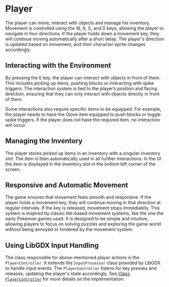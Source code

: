 # Player

The player can move, interact with objects and manage his inventory. Movement is controlled using the W, A, S, and D
keys, allowing the player to navigate in four directions. If the player holds down a movement key, they will continue
moving automatically after a short delay. The player's direction is updated based on movement, and their character
sprite changes accordingly.

## Interacting with the Environment

By pressing the E key, the player can interact with objects in front of them. This includes picking up items, pushing
blocks or interacting with spike triggers. The interaction system is tied to the player’s position and facing
direction, ensuring that they can only interact with objects directly in front of them.

Some interactions also require specific items to be equipped. For example, the player needs to have the Glove item
equipped to push blocks or toggle spike triggers. If the player does not have the required item, no interaction will
occur.

## Managing the Inventory

The player stores picked up items in an inventory with a singular inventory slot. The item is then automatically used in
all further interactions. In the UI the item is displayed in the inventory slot in the bottom left corner of the screen.

## Responsive and Automatic Movement

The game ensures that movement feels smooth and responsive. If the player holds a movement key, they will continue
moving in that direction at regular intervals. If the key is released, movement stops immediately. This system is
inspired by classic tile-based movement systems, like the one the early Pokémon games used. It is designed to be simple
and intuitive, allowing players to focus on solving puzzles and exploring the game world without being annoyed or
hindered by the movement system.

## Using LibGDX Input Handling

The class responsible for above-mentioned player actions is the `PlayerController`. It extends the `InputProcessor`
class provided by LibGDX to handle input events. The `PlayerController` listens for key presses and releases, updating
the player's state accordingly.
See [Class
`PlayerController`](https://under-the-oaks.github.io/ColdCase-Client/tech/underoaks/coldcase/game/PlayerController.html)
for more
details on the implementation.